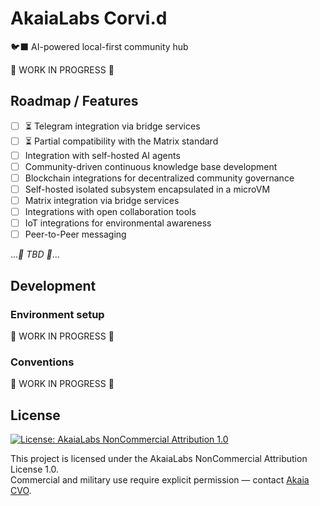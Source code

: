 # AkaiaLabs Corvi.d

🐦‍⬛ AI-powered local-first community hub

🚧 WORK IN PROGRESS 🚧

## Roadmap / Features

- [ ] ⏳ Telegram integration via bridge services
- [ ] ⏳ Partial compatibility with the Matrix standard
- [ ] Integration with self-hosted AI agents
- [ ] Community-driven continuous knowledge base development
- [ ] Blockchain integrations for decentralized community governance
- [ ] Self-hosted isolated subsystem encapsulated in a microVM
- [ ] Matrix integration via bridge services
- [ ] Integrations with open collaboration tools
- [ ] IoT integrations for environmental awareness
- [ ] Peer-to-Peer messaging

..._🚧 TBD 🚧_...

## Development

### Environment setup

🚧 WORK IN PROGRESS 🚧

### Conventions

🚧 WORK IN PROGRESS 🚧

## License

[![License: AkaiaLabs NonCommercial Attribution 1.0](https://img.shields.io/badge/License-AkaiaLabs_NC--By_1.0-black.svg)](./LICENSE.md)

This project is licensed under the AkaiaLabs NonCommercial Attribution License 1.0.  
Commercial and military use require explicit permission — contact [Akaia CVO](mailto:cvo.akaia@gmail.com).
